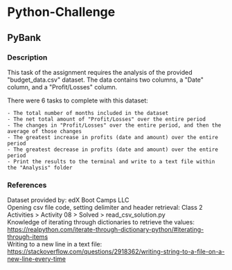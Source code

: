 # Python-Challenge

## PyBank

### Description

This task of the assignment requires the analysis of the provided "budget_data.csv" dataset. The data contains two columns, a "Date" column, and a "Profit/Losses" column.  
  
There were 6 tasks to complete with this dataset:  
	
 	- The total number of months included in the dataset  
	- The net total amount of "Profit/Losses" over the entire period  
	- The changes in "Profit/Losses" over the entire period, and then the average of those changes  
	- The greatest increase in profits (date and amount) over the entire period  
	- The greatest decrease in profits (date and amount) over the entire period  
	- Print the results to the terminal and write to a text file within the "Analysis" folder  


### References
Dataset provided by: edX Boot Camps LLC  
Opening csv file code, setting delimiter and header retrieval: Class 2 Activities > Activity 08 > Solved > read_csv_solution.py  
Knowledge of iterating through dictionaries to retrieve the values: https://realpython.com/iterate-through-dictionary-python/#iterating-through-items  
Writing to a new line in a text file: https://stackoverflow.com/questions/2918362/writing-string-to-a-file-on-a-new-line-every-time  
